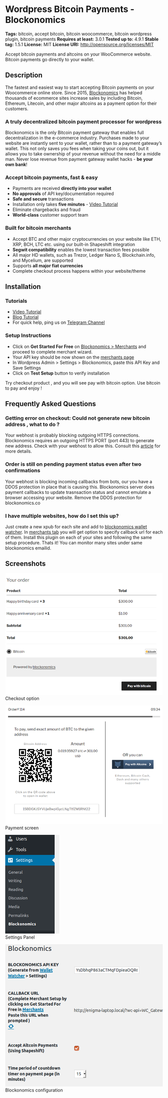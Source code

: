 # Wordpress Bitcoin Payments - Blockonomics #
**Tags:** bitcoin, accept bitcoin, bitcoin woocommerce, bitcoin wordpress plugin, bitcoin payments
**Requires at least:** 3.0.1
**Tested up to:** 4.9.1
**Stable tag:** 1.5.1
**License:** MIT
**License URI:** http://opensource.org/licenses/MIT

Accept bitcoin payments and altcoins on your WooCommerce website. Bitcoin payments go directly to your wallet.

## Description ##

The fastest and easiest way to start accepting Bitcoin payments on your Woocommerce online store. Since 2015, [Blockonomics](https://www.blockonomics.co/merchants?utm_source=wordpress) has helped thousands of ecommerce sites increase sales by including Bitcoin, Ethereum, Litecoin, and other major altcoins as a payment option for their customers.

### A truly decentralized bitcoin payment processor for wordpress ###

Blockonomics is the only Bitcoin payment gateway that enables full decentralization in the e-commerce industry. Purchases made to your website are instantly sent to your wallet, rather than to a payment gateway’s wallet. This not only saves you fees when taking your coins out, but it allows you to take ownership of your revenue without the need for a middle man. Never lose revenue from payment gateway wallet hacks - **be your own bank**!


### Accept bitcoin payments, fast & easy ###
- Payments are received **directly into your wallet**
- **No approvals** of API key/documentation required
- **Safe and secure** transactions
- Installation only takes **five minutes** - [Video Tutorial](https://youtu.be/Kck3a-9nh6E) 
- Eliminate chargebacks and fraud
- **World-class** customer support team

### Built for bitcoin merchants ###
- Accept BTC and other major cryptocurrencies on your website like ETH, XRP, BCH,
LTC etc. using our built-in Shapeshift integration
- **Segwit compatibility** enables the lowest transaction fees possible
- All major HD wallets, such as Trezor, Ledger Nano S, Blockchain.info, and
Mycelium, are supported
- Supports **all major fiat currencies**
- Complete checkout process happens within your website/theme


## Installation ##
  
### Tutorials ###
- [Video Tutorial](https://youtu.be/Kck3a-9nh6E)
- [Blog Tutorial](https://blog.blockonomics.co/how-to-accept-bitcoin-payments-on-woocommerce-using-blockonomics-f18661819a62)
- For quick help, ping us on [Telegram Channel](https://t.me/BlockonomicsCo)

### Setup Instructions ###
- Click on **Get Started For Free** on [Blockonomics > Merchants](https://www.blockonomics.co/merchants) and proceed to complete merchant wizard.
- Your API key should be now shown on the [merchants page](https://www.blockonomics.co/merchants)  
- In Wordpress Admin > Settings > Blockonomics, paste this API Key and Save Settings
- Click on **Test Setup** button to verify installation 

Try checkout product , and you will see pay with bitcoin option.
Use bitcoin to pay and enjoy !

## Frequently Asked Questions ##

### Getting error on checkout: Could not generate new bitcoin address , what to do ? ###
Your webhost is probably blocking outgoing HTTPS connections. Blockonomics requires an outgoing HTTPS PORT (port 443) to generate new address. Check with your webhost to allow this. Consult this [article](https://blockonomics.freshdesk.com/solution/articles/33000215104-troubleshooting-unable-to-generate-new-address) for more details.

### Order is still on pending payment status even after two confirmations  ###
Your webhost is blocking incoming callbacks from bots, our you have a DDOS protection in place that is causing this. Blockonomics server does payment callbacks to update trasnsaction status and cannot emulate a browser accessing your website. Remove the DDOS protection for blockonomics.co 

### I have multiple websites, how do I set this up? ###
Just create a new xpub for each site and add to [blockonomics wallet watcher](https://www.blockonomics/blockonomics). In [merchants tab](https://www.blockonomics.co/merchants) you will get option to specify callback url for each of them.  Install this plugin on each of your sites and following the same setup procedure.  Thats it! You can monitor many sites under same blockonomics emailid.

## Screenshots ##

![](assets-wp-repo/screenshot-1.png)    
Checkout option

![](assets-wp-repo/screenshot-2.png)    
Payment screen

![](assets-wp-repo/screenshot-3.png)    
Settings Panel  

![](assets-wp-repo/screenshot-4.png)  
Blockonomics configuration  


